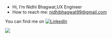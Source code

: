 - Hi, I’m Nidhi Bhagwat,UX Engineer
- How to reach me: 
  nidhibhagwat99@gmail.com

<!---
Nidbhagwat/Nidbhagwat is a ✨ special ✨ repository because its `README.md` (this file) appears on your GitHub profile.
You can click the Preview link to take a look at your changes.
--->
You can find me on [![LinkedIn][2.2]][2]

<!-- Icons -->

[2.2]: https://raw.githubusercontent.com/MartinHeinz/MartinHeinz/master/linkedin-3-16.png (LinkedIn icon without padding)

<!-- Links to your social media accounts -->

[2]: https://www.linkedin.com/in/nidhi-bhagwat-0b668a168/



<a href="https://github.com/Nidbhagwat/github-readme-stats">
  <img align="left" src="https://github-readme-stats.vercel.app/api/top-langs/?username=Nidbhagwat&theme=dark" />
</a>
<a href="https://github.com/Nidbhagwat/github-rea"></a>
